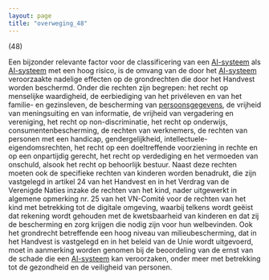```yaml
---
layout: page
title: "overweging_48"
---
```


(48)

Een bijzonder relevante factor voor de classificering van een [AI-systeem](a3.md#^ai-systeem) als [AI-systeem](a3.md#^ai-systeem) met een hoog risico, is de omvang van de door het [AI-systeem](a3.md#^ai-systeem) veroorzaakte nadelige effecten op de grondrechten die door het Handvest worden beschermd. Onder die rechten zijn begrepen: het recht op menselijke waardigheid, de eerbiediging van het privéleven en van het familie- en gezinsleven, de bescherming van [persoonsgegevens](a3.md#^persg), de vrijheid van meningsuiting en van informatie, de vrijheid van vergadering en vereniging, het recht op non-discriminatie, het recht op onderwijs, consumentenbescherming, de rechten van werknemers, de rechten van personen met een handicap, gendergelijkheid, intellectuele-eigendomsrechten, het recht op een doeltreffende voorziening in rechte en op een onpartijdig gerecht, het recht op verdediging en het vermoeden van onschuld, alsook het recht op behoorlijk bestuur. Naast deze rechten moeten ook de specifieke rechten van kinderen worden benadrukt, die zijn vastgelegd in artikel 24 van het Handvest en in het Verdrag van de Verenigde Naties inzake de rechten van het kind, nader uitgewerkt in algemene opmerking nr. 25 van het VN-Comité voor de rechten van het kind met betrekking tot de digitale omgeving, waarbij telkens wordt geëist dat rekening wordt gehouden met de kwetsbaarheid van kinderen en dat zij de bescherming en zorg krijgen die nodig zijn voor hun welbevinden. Ook het grondrecht betreffende een hoog niveau van milieubescherming, dat in het Handvest is vastgelegd en in het beleid van de Unie wordt uitgevoerd, moet in aanmerking worden genomen bij de beoordeling van de ernst van de schade die een [AI-systeem](a3.md#^ai-systeem) kan veroorzaken, onder meer met betrekking tot de gezondheid en de veiligheid van personen.
